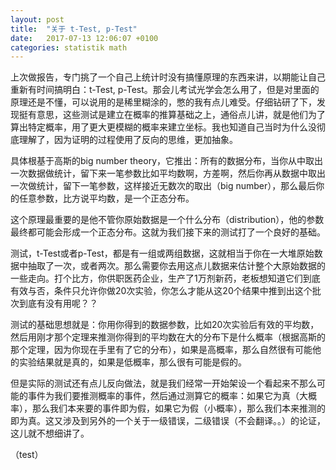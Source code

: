 ```yaml
---
layout: post
title:  "关于 t-Test, p-Test"
date:   2017-07-13 12:06:07 +0100
categories: statistik math
---
```


上次做报告，专门挑了一个自己上统计时没有搞懂原理的东西来讲，以期能让自己重新有时间搞明白：t-Test, p-Test。那会儿考试光学会怎么用了，但是对里面的原理还是不懂，可以说用的是稀里糊涂的，憋的我有点儿难受。仔细钻研了下，发现挺有意思，这些测试是建立在概率的推算基础之上，通俗点儿讲，就是他们为了算出特定概率，用了更大更模糊的概率来建立坐标。我也知道自己当时为什么没彻底理解了，因为证明的过程使用了反向的思维，更加抽象。

具体根基于高斯的big number theory，它推出：所有的数据分布，当你从中取出一次数据做统计，留下来一笔参数比如平均数啊，方差啊，然后你再从数据中取出一次做统计，留下一笔参数，这样接近无数次的取出（big number），那么最后你的任意参数，比方说平均数，是一个正态分布。

这个原理最重要的是他不管你原始数据是一个什么分布（distribution），他的参数最终都可能会形成一个正态分布。这就为我们接下来的测试打了一个良好的基础。

测试，t-Test或者p-Test，都是有一组或两组数据，这就相当于你在一大堆原始数据中抽取了一次，或者两次。那么需要你去用这点儿数据来估计整个大原始数据的一些走向。打个比方，你供职医药企业，生产了1万剂新药，老板想知道它们到底有效与否，条件只允许你做20次实验，你怎么才能从这20个结果中推到出这个批次到底有没有用呢？？

测试的基础思想就是：你用你得到的数据参数，比如20次实验后有效的平均数，然后用刚才那个定理来推测你得到的平均数在大的分布下是什么概率（根据高斯的那个定理，因为你现在手里有了它的分布），如果是高概率，那么自然很有可能他的实验结果就是真的，如果是低概率，那么很有可能是假的。

但是实际的测试还有点儿反向做法，就是我们经常一开始架设一个看起来不那么可能的事件为我们要推测概率的事件，然后通过测算它的概率：如果它为真（大概率），那么我们本来要的事件即为假，如果它为假（小概率），那么我们本来推测的即为真。这又涉及到另外的一个关于一级错误，二级错误（不会翻译。。）的论证，这儿就不想细讲了。

（test）
